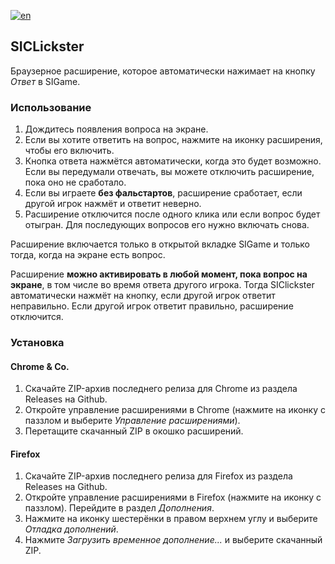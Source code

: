 [![en](https://img.shields.io/badge/lang-en-red.svg)](https://github.com/NitricCS/SIClickster/blob/main/README.en.md)

## SICLickster
Браузерное расширение, которое автоматически нажимает на кнопку _Ответ_ в SIGame.

### Использование
1. Дождитесь появления вопроса на экране.
2. Если вы хотите ответить на вопрос, нажмите на иконку расширения, чтобы его включить.
3. Кнопка ответа нажмётся автоматически, когда это будет возможно.\
Если вы передумали отвечать, вы можете отключить расширение, пока оно не сработало.
4. Если вы играете __без фальстартов__, расширение сработает, если другой игрок нажмёт и ответит неверно.
5. Расширение отключится после одного клика или если вопрос будет отыгран. Для последующих вопросов его нужно включать снова.

Расширение включается только в открытой вкладке SIGame и только тогда, когда на экране есть вопрос.

Расширение __можно активировать в любой момент, пока вопрос на экране__, в том числе во время ответа другого игрока. Тогда SIClickster автоматически нажмёт на кнопку, если другой игрок ответит неправильно. Если другой игрок ответит правильно, расширение отключится.

### Установка
#### Chrome & Co.
1. Скачайте ZIP-архив последнего релиза для Chrome из раздела Releases на Github.
2. Откройте управление расширениями в Chrome (нажмите на иконку с паззлом и выберите _Управление расширениями_).
3. Перетащите скачанный ZIP в окошко расширений.

#### Firefox
1. Скачайте ZIP-архив последнего релиза для Firefox из раздела Releases на Github.
2. Откройте управление расширениями в Firefox (нажмите на иконку с паззлом). Перейдите в раздел _Дополнения_.
3. Нажмите на иконку шестерёнки в правом верхнем углу и выберите _Отладка дополнений_.
4. Нажмите _Загрузить временное дополнение..._ и выберите скачанный ZIP.
